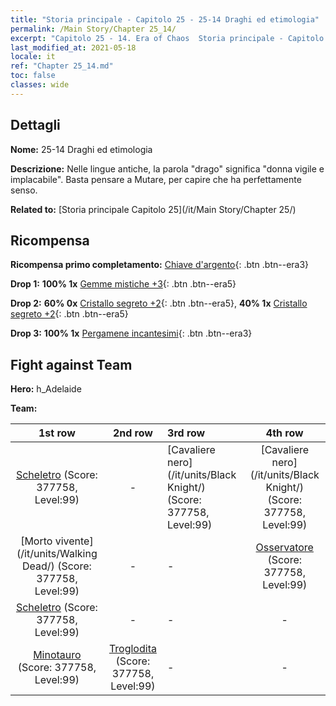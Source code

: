 ```yaml
---
title: "Storia principale - Capitolo 25 - 25-14 Draghi ed etimologia"
permalink: /Main Story/Chapter 25_14/
excerpt: "Capitolo 25 - 14. Era of Chaos  Storia principale - Capitolo 25_14. 25-14 Draghi ed etimologia"
last_modified_at: 2021-05-18
locale: it
ref: "Chapter 25_14.md"
toc: false
classes: wide
---
```


## Dettagli

 **Nome:** 25-14 Draghi ed etimologia

 **Descrizione:** Nelle lingue antiche, la parola \"drago\" significa \"donna vigile e implacabile\". Basta pensare a Mutare, per capire che ha perfettamente senso.

 **Related to:** [Storia principale Capitolo 25](/it/Main Story/Chapter 25/)

## Ricompensa

 **Ricompensa primo completamento:** [Chiave d'argento](/ItemsIT/con_693/){: .btn .btn--era3}

 **Drop 1:** **100% 1x** [Gemme mistiche +3](/ItemsIT/mat_86/){: .btn .btn--era5}

 **Drop 2:** **60% 0x** [Cristallo segreto +2](/ItemsIT/mat_80/){: .btn .btn--era5}, **40% 1x** [Cristallo segreto +2](/ItemsIT/mat_80/){: .btn .btn--era5}

 **Drop 3:** **100% 1x** [Pergamene incantesimi](/ItemsIT/con_694/){: .btn .btn--era3}


## Fight against Team
 **Hero:** h_Adelaide

 **Team:**


  | 1st row | 2nd row | 3rd row | 4th row |
  |:----:|:----:|:----|:----:|
  | [Scheletro](/it/units/Skeleton/) (Score: 377758, Level:99)  | - | [Cavaliere nero](/it/units/Black Knight/) (Score: 377758, Level:99)  | [Cavaliere nero](/it/units/Black Knight/) (Score: 377758, Level:99)  |
  | [Morto vivente](/it/units/Walking Dead/) (Score: 377758, Level:99)  | - | - | [Osservatore](/it/units/Beholder/) (Score: 377758, Level:99)  |
  | [Scheletro](/it/units/Skeleton/) (Score: 377758, Level:99)  | - | - | - |
  | [Minotauro](/it/units/Minotaur/) (Score: 377758, Level:99)  | [Troglodita](/it/units/Troglodyte/) (Score: 377758, Level:99)  | - | - |


